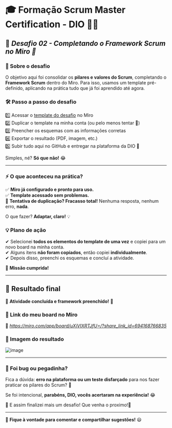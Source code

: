# 🎓 Formação Scrum Master Certification - DIO 👨‍🎓  
## 🚀 *Desafio 02 - Completando o Framework Scrum no Miro 🎯*  

### 📌 Sobre o desafio  

O objetivo aqui foi consolidar os **pilares e valores do Scrum**, completando o **Framework Scrum** dentro do Miro. Para isso, usamos um template pré-definido, aplicando na prática tudo que já foi aprendido até agora.  

### 🛠 Passo a passo do desafio  

1️⃣ Acessar o [template do desafio](https://miro.com/app/board/uXjVPahls68=/?share_link_id=956189813435) no Miro  
2️⃣ Duplicar o template na minha conta (ou pelo menos tentar 👀)  
3️⃣ Preencher os esquemas com as informações corretas  
4️⃣ Exportar o resultado (PDF, imagem, etc.)  
5️⃣ Subir tudo aqui no GitHub e entregar na plataforma da DIO 🚀  

Simples, né? **Só que não!** 😂  

---

### ⚡ O que aconteceu na prática?  

✅ **Miro já configurado e pronto para uso.**  
✅ **Template acessado sem problemas.**  
🚨 **Tentativa de duplicação? Fracasso total!** Nenhuma resposta, nenhum erro, **nada**.  

O que fazer? **Adaptar, claro!** 💡  

### 💡 Plano de ação  

✔ Selecionei **todos os elementos do template de uma vez** e copiei para um novo board na minha conta.  
✔ Alguns itens **não foram copiados**, então copiei **individualmente**.  
✔ Depois disso, preenchi os esquemas e concluí a atividade.  

🚀 **Missão cumprida!**  

---

## 🎯 Resultado final  

📌 **Atividade concluída e framework preenchido!** 🎉  

### 🔗 Link do meu board no Miro  
📍 *https://miro.com/app/board/uXjVIXRTJfU=/?share_link_id=694168766835*  

### 📄 Imagem do resultado  
![image](https://github.com/user-attachments/assets/de1cf474-76f7-43fe-840b-e660c67718b5)



---

### 🤔 Foi bug ou pegadinha?  

Fica a dúvida: **erro na plataforma ou um teste disfarçado** para nos fazer praticar os pilares do Scrum? 🤨  

Se foi intencional, **parabéns, DIO, vocês acertaram na experiência!** 😂  




📌 E assim finalizei mais um desafio! Que venha o proximo!🚀  

---

💬 **Fique à vontade para comentar e compartilhar sugestões!** 😃  
